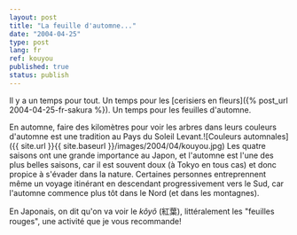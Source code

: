 ```yaml
---
layout: post
title: "La feuille d'automne..."
date: "2004-04-25"
type: post
lang: fr
ref: kouyou
published: true
status: publish
---
```




Il y a un temps pour tout. Un temps pour les [cerisiers en fleurs]({% post_url 2004-04-25-fr-sakura %}). Un temps pour les feuilles d'automne.

En automne, faire des kilomètres pour voir les arbres dans leurs couleurs d'automne est une tradition au Pays du Soleil Levant.![Couleurs automnales]({{ site.url }}{{ site.baseurl }}/images/2004/04/kouyou.jpg) Les quatre saisons ont une grande importance au Japon, et l'automne est l'une des plus belles saisons, car il est souvent doux (à Tokyo en tous cas) et donc propice à s'évader dans la nature. Certaines personnes entreprennent même un voyage itinérant en descendant progressivement vers le Sud, car l'automne commence plus tôt dans le Nord (et dans les montagnes).

En Japonais, on dit qu'on va voir le _kôyô_ (紅葉), littéralement les "feuilles rouges", une activité que je vous recommande!


